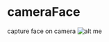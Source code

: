 # cameraFace
capture face on camera
![alt me](https://./Screenshot%20from%202017-09-12%2012-15-56.png)

